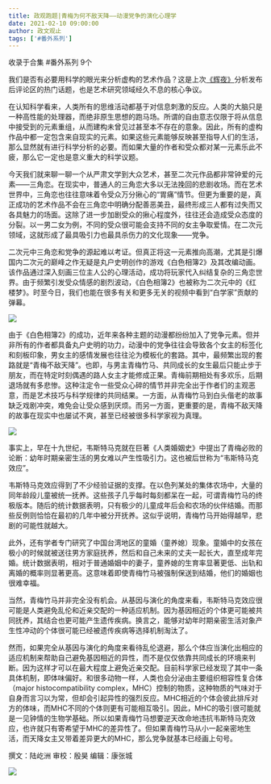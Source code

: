 ```yaml
---
title: 政观跑题|青梅为何不敌天降——动漫党争的演化心理学
date: 2021-02-10 09:00:00
author: 政文观止
tags: ['#番外系列']
---
```



收录于合集 #番外系列 9个

我们是否有必要用科学的眼光来分析虚构的艺术作品？这是上次[《辉夜》](http://mp.weixin.qq.com/s?__biz=MzI5ODY0MTQ1OA==&mid=2247488431&idx=1&sn=64748bae066582d5914f161faecc0db5&chksm=eca3e2f2dbd46be407ca2d8c75a9bda7529289e785aca39515d22be5e5c9c9b428e2e493ae88&scene=21#wechat_redirect)分析发布后评论区的热门话题，也是艺术研究领域经久不息的核心争议。

  

在认知科学看来，人类所有的思维活动都基于对信息刺激的反应。人类的大脑只是一种高性能的处理器，而绝非原生思想的跑马场。所谓的自由意志仅限于将从信息中接受到的元素重组，从而建构未曾见过甚至本不存在的意象。因此，所有的虚构作品中都一定包含来自现实的元素。如果这些元素能够反映甚至指导人们的生活，那么显然就有进行科学分析的必要。而如果大量的作者和受众都对某一元素乐此不疲，那么它一定也是意义重大的科学议题。

  

今天我们就来聊一聊一个从严肃文学到大众艺术，甚至二次元作品都非常钟爱的元素——三角恋。在现实中，普通人的三角恋大多以无法挽回的悲剧收场。而在艺术世界中，三角恋也往往意味着令受众万分揪心的“胃痛”情节。但更为重要的是，真正成功的艺术作品不会在三角恋中明确分配善恶美丑，最终形成三人都有过失而又各具魅力的场面。这除了进一步加剧受众的揪心程度外，往往还会造成受众态度的分裂。以一男二女为例，不同的受众很可能会支持不同的女主争取爱情。在二次元领域，这就形成了最具吸引力也最具杀伤力的文化现象——党争。

  

二次元中三角恋和党争的源起难以考证。但真正将这一元素推向高潮，尤其是引爆国内二次元的巅峰之作无疑是丸户史明创作的游戏《白色相簿2》及其改编动画。该作品通过深入刻画三位主人公的心理活动，成功将玩家代入纠结复杂的三角恋世界。由于频繁引发受众情感的剧烈波动，《白色相簿2》也被称为二次元中的《红楼梦》。时至今日，我们也能在很多有关和更多无关的视频中看到“白学家”贡献的弹幕。

![](/images/162/2.png)

由于《白色相簿2》的成功，近年来各种主题的动漫都纷纷加入了党争元素。但并非所有的作者都具备丸户史明的功力，动漫中的党争往往会导致各个女主的标签化和刻板印象，男女主的感情发展也往往沦为模板化的套路。其中，最频繁出现的套路就是“青梅不敌天降”。也即，与男主青梅竹马、共同成长的女生最后只能止步于朋友，而在特定时刻偶遇的路人女主才能修成正果。青梅前期相处有多欢乐，后期退场就有多悲惨。这种注定令一些受众心碎的情节并非完全出于作者们的主观恶意，而是艺术技巧与科学规律的共同结果。一方面，从青梅竹马到白头偕老的故事缺乏戏剧冲突，难免会让受众感到厌烦。而另一方面，更重要的是，青梅不敌天降的故事在现实中也屡试不爽，甚至已经被很多科学家视为真理。

![](/images/162/3.png)

事实上，早在十九世纪，韦斯特马克就在巨著《人类婚姻史》中提出了青梅必败的论断：幼年时期亲密生活的男女难以产生性吸引力。这也被后世称为“韦斯特马克效应”。

  

韦斯特马克效应得到了不少经验证据的支撑。在以色列某处的集体农场中，大量的同年龄段儿童被统一抚养。这些孩子几乎每时每刻都呆在一起，可谓青梅竹马的终极版本。随后的统计数据表明，只有极少的儿童成年后会和农场的伙伴结婚。而那些反例则恰恰在最初的几年中被分开抚养。这似乎说明，青梅竹马开始得越早，悲剧的可能性就越大。

  

此外，还有学者专门研究了中国台湾地区的童婚（童养媳）现象。童婚中的女孩在极小的时候就被送往男方家庭抚养，然后和自己未来的丈夫一起长大，直至成年完婚。统计数据表明，相对于普通婚姻中的妻子，童养媳的生育率显著更低、出轨和离婚的概率则显著更高。这意味着即使青梅竹马被强制保送到结婚，他们的婚姻也很难幸福。

  

当然，青梅竹马并非完全没有机会。从基因与演化的角度来看，韦斯特马克效应很可能是人类避免乱伦和近亲交配的一种适应机制。因为基因相近的个体更可能被共同抚养，其结合也更可能产生遗传疾病。换言之，能够对幼年时期亲密生活对象产生性冲动的个体很可能已经被遗传疾病等选择机制淘汰了。

  

然而，如果完全从基因与演化的角度来看待乱伦退避，那么个体应当演化出相应的适应机制来帮助自己避免基因相近的异性，而不是仅仅依靠共同成长的环境来判断。因为这样才可以在最大程度上避免近亲交配。目前科学家已经发现了其中一条具体机制，即体味偏好。和很多动物一样，人类也会分泌由主要组织相容性复合体（major
histocompatibility
complex，MHC）控制的物质，这种物质的气味对于自身而言习以为常，但却会引起异性的强烈反应。MHC相近的个体会彼此排斥对方的体味，而MHC不同的个体则更有可能相互吸引。因此，MHC的吸引很可能就是一见钟情的生物学基础。所以如果青梅竹马想要逆天改命地违抗韦斯特马克效应，也许就只有寄希望于MHC的差异性了。但如果青梅竹马从小一起亲密地生活，而天降女主又带着差异更大的MHC，那么党争就基本已经画上句号。

  

撰文：陆屹洲 审校：殷昊 编辑：康张城

  

![](/images/162/4.jpeg)

  

